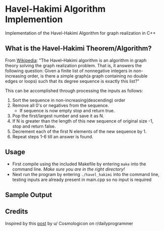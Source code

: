 
# Havel-Hakimi Algorithm Implemention

Implementation of the Havel-Hakimi Algorithm for graph realization in C++

## What is the Havel-Hakimi Theorem/Algorithm?

From [Wikipedia](https://en.wikipedia.org/wiki/Havel%E2%80%93Hakimi_algorithm): "The Havel–Hakimi algorithm is an algorithm in graph theory solving the graph realization problem. That is, it answers the following question: Given a finite list of nonnegative integers in non-increasing order, is there a simple graph(a graph containing no double edges or loops) such that its degree sequence is exactly this list?"

This can be accomplished through processing the inputs as follows:

1. Sort the sequence in non-increasing(descending) order 
3. Remove all 0's or negatives from the sequence.
    - If sequence is now empty stop and return true.
4. Pop the first/largest number and save it as N. 
5. If N is greater than the length of this new sequence of original size -1, stop and return false.
6. Decrement each of the first N elements of the new sequence by 1.
7. Repeat steps 1-6 till an answer is found. 


## Usage

- First compile using the included Makefile by entering ```make``` into the command line. *Make sure you are in the right directory!*
- Next run the program by entering ```./havel_hakimi``` into the command line, testing inputs are already present in main.cpp so no input is required

## Sample Output


## Credits

Inspired by this [post](https://old.reddit.com/r/dailyprogrammer/comments/bqy1cf/20190520_challenge_378_easy_the_havelhakimi/) by u/ Cosmologicon on r/dailyprogrammer
